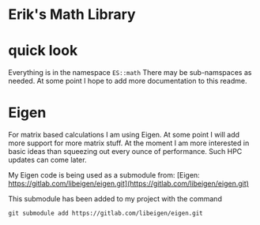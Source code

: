 # Erik's Math Library

# quick look

Everything is in the namespace `ES::math`
There may be sub-namspaces as needed. At some point I hope to add more documentation to this readme.

# Eigen
For matrix based calculations I am using Eigen. At some point I will add more support for more matrix stuff.
At the moment I am more interested in basic ideas than squeezing out every ounce of performance. 
Such HPC updates can come later.

My Eigen code is being used as a submodule from:
[Eigen: https://gitlab.com/libeigen/eigen.git](https://gitlab.com/libeigen/eigen.git)

This submodule has been added to my project with the command
```shell
git submodule add https://gitlab.com/libeigen/eigen.git
```